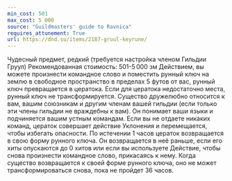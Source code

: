 ```yaml
---
min_cost: 501
max_cost: 5 000
source: "Guildmasters' guide to Ravnica"
requires_attunement: True
url: https://dnd.su/items/2187-gruul-keyrune/
---
```


Чудесный предмет, редкий (требуется настройка членом Гильдии Груул)
Рекомендованная стоимость: 501-5 000 зм
Действием, вы можете произнести командное слово и поместить рунный ключ на землю в свободное пространство в пределах 5 футов от вас, рунный ключ превращается в цератока. Если для цератока недостаточно места, рунный ключ не трансформируется.
Существо дружелюбно относится к вам, вашим союзникам и другим членам вашей гильдии (если только эти члены гильдии не враждебны к вам). Он понимает ваши языки и подчиняется вашим устным командам. Если вы не отдаете никаких команд, цераток совершает действие Уклонения и перемещается, чтобы избегать опасности.
По истечении 1 часов цераток возвращается в свою форму рунного ключа. Он возвращается в неё раньше, если его хиты опускаются до 0 хитов или если вы используете Действие, чтобы снова произнести командное слово, прикасаясь к нему. Когда существо возвращается к своей форме рунного ключа, оно не может трансформироваться снова, пока не пройдет 36 часов.